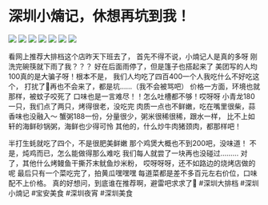 # 深圳小煵记，休想再坑到我！

![](img/cda66d05-4cff-4ee4-af4f-52c8670018cf.jpg)
![](img/bfcb32e9-f407-4f91-b72b-4dcf4cdf897b.jpg)
![](img/9b544970-547b-4277-9e62-fb5a05a3611e.jpg)
![](img/a686a4e6-819f-43b2-979e-32bb2505e9a8.jpg)
![](img/561408a5-31ee-48b5-9bbc-4df2d4d26cbd.jpg)
![](img/da8c9bf1-8330-4688-b375-2ffd7cdef714.jpg)
![](img/d2f1c697-f77a-4a51-9cfd-d7c9d1432cd9.jpg)

看网上推荐大排档这个店昨天下班去了，
首先不得不说，小煵记人是真的多呀
刚洗完碗筷就下雨了我？？？
好在后面雨停了，但是篷子也搭起来了
美团写的人均100真的是大骗子呀！根本不是，
我们人均吃了四百400一个人我吃什么不好吃这个，
打扰了🙇再也不会来了，都是坑……（我不会被骂吧）
价格一方面，环境也就那样，被蚊子咬死了
口味也是一言难尽！！怎么吐槽都不够！哎呀呀
小青龙180一只，我们点了两只，烤得很老，没吃完
肉质一点也不鲜嫩，吃在嘴里很柴，蒜香味也没融入～
蟹粥188一份，分量很少，粥米很稀很稀，跟水一样，
比不上如轩的海鲜砂锅粥，海鲜也少得可怜
其他的，什么炒牛肉猪颈肉，都那样吧！
 
半打生蚝就吃了四个，不是很肥美鲜嫩
那个鸡煲大概也不到200吧，没味道！
不是，炖鸡而已，怎么能做得那么难吃
我们每人就尝了一块再也没碰过………
对了，其他什么烤鳗鱼干撕芥末鱿鱼炒米粉，
哎呀呀呀，还不如路边的烧烤店做的呢
最后只有一个菜吃完了，拍黄瓜嘿嘿嘿
每道菜都是差不多百元左右价位，口味配不上价格。
真的好想问，到底谁在推荐啊，避雷吧求求了🥺
#深圳大排档 #深圳小煵记 #宝安美食 #深圳夜宵 #深圳美食
